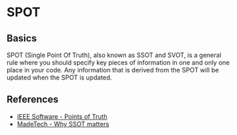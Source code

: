 # SPOT  

## Basics
SPOT (Single Point Of Truth), also known as SSOT and SVOT, is a general rule where you should specify key pieces of information in one and only one place in your code. Any information that is derived from the SPOT will be updated when the SPOT is updated.

## References
* [IEEE Software - Points of Truth](https://www.computer.org/csdl/mags/so/2015/04/mso2015040018.pdf)
* [MadeTech - Why SSOT matters](https://www.madetech.com/blog/why-a-single-source-of-truth-matters)
